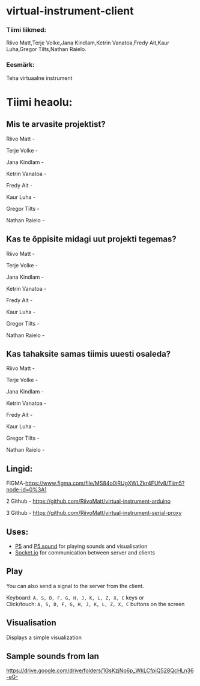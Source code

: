 # virtual-instrument-client
### Tiimi liikmed:
Riivo Matt,Terje Volke,Jana Kindlam,Ketrin Vanatoa,Fredy Ait,Kaur Luha,Gregor Tilts,Nathan Raielo.
### Eesmärk:
Teha  virtuaalne instrument

# Tiimi heaolu:
## Mis te arvasite projektist?
Riivo Matt -

Terje Volke - 

Jana Kindlam - 

Ketrin Vanatoa - 

Fredy Ait - 

Kaur Luha - 

Gregor Tilts - 

Nathan Raielo -

## Kas te õppisite midagi uut projekti tegemas?
Riivo Matt - 

Terje Volke - 

Jana Kindlam - 

Ketrin Vanatoa - 

Fredy Ait - 

Kaur Luha - 

Gregor Tilts - 

Nathan Raielo -

## Kas tahaksite samas tiimis uuesti osaleda?
Riivo Matt - 

Terje Volke - 

Jana Kindlam - 

Ketrin Vanatoa - 

Fredy Ait - 

Kaur Luha - 

Gregor Tilts - 

Nathan Raielo -

## Lingid:
FIGMA-https://www.figma.com/file/MS84o0iRUgXWLZkr4FUfv8/Tiim5?node-id=0%3A1

2 Github - https://github.com/RiivoMatt/virtual-instrument-arduino

3 Github - https://github.com/RiivoMatt/virtual-instrument-serial-proxy

## Uses:
- [P5](https://p5js.org/) and [P5.sound](https://p5js.org/reference/#/libraries/p5.sound) for playing sounds and visualisation
- [Socket.io](https://socket.io/) for communication between server and clients 

## Play
You can also send a signal to the server from the client.

Keyboard: ```A, S, D, F, G, H, J, K, L, Z, X, C``` keys or  
Click/touch: ```A, S, D, F, G, H, J, K, L, Z, X, C``` buttons on the screen

## Visualisation
Displays a simple visualization 

## Sample sounds from Ian

https://drive.google.com/drive/folders/1GsKzjNp6p_WkLCfpiQ528QcHLn36-eG-
